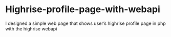 # Highrise-profile-page-with-webapi
I designed a simple web page that shows user’s highrise profile page in php with the highrise webapi
